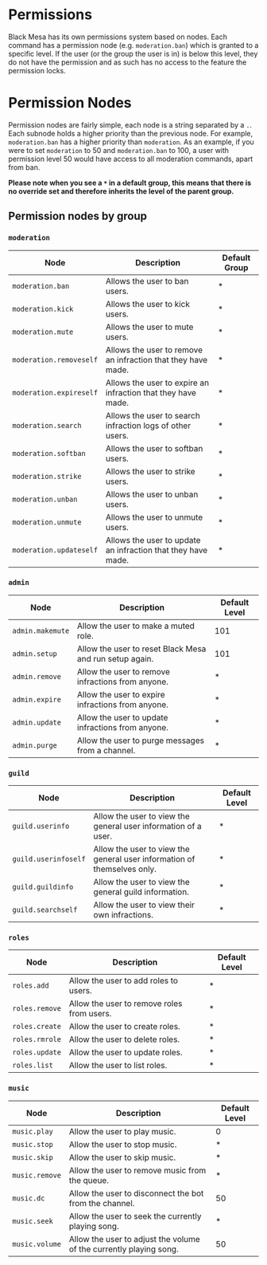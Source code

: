 # Permissions

Black Mesa has its own permissions system based on nodes. Each command has a permission node
(e.g. `moderation.ban`) which is granted to a specific level. If the user (or the group the user is
in) is below this level, they do not have the permission and as such has no access to the feature
the permission locks.

# Permission Nodes
Permission nodes are fairly simple, each node is a string separated by a `.`. Each subnode holds
a higher priority than the previous node. For example, `moderation.ban` has a higher priority than
`moderation`. As an example, if you were to set `moderation` to 50 and `moderation.ban` to 100, a
user with permission level 50 would have access to all moderation commands, apart from ban.

**Please note when you see a `*` in a default group, this means that there is no override set and therefore inherits the level of the parent group.**

## Permission nodes by group

### `moderation`


| Node | Description | Default Group |
| ---- | ----------- | ------------- |
| `moderation.ban` | Allows the user to ban users. | * |
| `moderation.kick` | Allows the user to kick users. | * |
| `moderation.mute` | Allows the user to mute users. | * |
| `moderation.removeself` | Allows the user to remove an infraction that they have made. | * |
| `moderation.expireself` | Allows the user to expire an infraction that they have made. | * |
| `moderation.search` | Allows the user to search infraction logs of other users. | * |
| `moderation.softban` | Allows the user to softban users. | * |
| `moderation.strike` | Allows the user to strike users. | * |
| `moderation.unban` | Allows the user to unban users. | * |
| `moderation.unmute` | Allows the user to unmute users. | * |
| `moderation.updateself` | Allows the user to update an infraction that they have made. | * |

### `admin`
| Node | Description | Default Level |
| ---- | ----------- | ------------- |
| `admin.makemute` | Allow the user to make a muted role. | 101 |
| `admin.setup` | Allow the user to reset Black Mesa and run setup again. | 101 |
| `admin.remove` | Allow the user to remove infractions from anyone. | * |
| `admin.expire` | Allow the user to expire infractions from anyone. | * |
| `admin.update` | Allow the user to update infractions from anyone. | * |
| `admin.purge` | Allow the user to purge messages from a channel. | * |

### `guild`
| Node | Description | Default Level |
| ---- | ----------- | ------------- |
| `guild.userinfo` | Allow the user to view the general user information of a user. | * |
| `guild.userinfoself` | Allow the user to view the general user information of themselves only. | * |
| `guild.guildinfo` | Allow the user to view the general guild information. | * |
| `guild.searchself` | Allow the user to view their own infractions. | * |

### `roles`
| Node | Description | Default Level |
| ---- | ----------- | ------------- |
| `roles.add` | Allow the user to add roles to users. | * |
| `roles.remove` | Allow the user to remove roles from users. | * |
| `roles.create` | Allow the user to create roles. | * |
| `roles.rmrole` | Allow the user to delete roles. | * |
| `roles.update` | Allow the user to update roles. | * |
| `roles.list` | Allow the user to list roles. | * |

### `music`
| Node | Description | Default Level |
| ---- | ----------- | ------------- |
| `music.play` | Allow the user to play music. | 0 |
| `music.stop` | Allow the user to stop music. | * |
| `music.skip` | Allow the user to skip music. | * |
| `music.remove` | Allow the user to remove music from the queue. | * |
| `music.dc` | Allow the user to disconnect the bot from the channel. | 50 |
| `music.seek` | Allow the user to seek the currently playing song. | * |
| `music.volume` | Allow the user to adjust the volume of the currently playing song. | 50 |